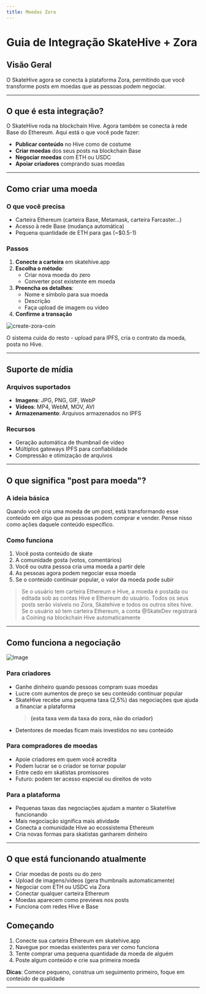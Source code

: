 ```yaml
---
title: Moedas Zora
---
```


# Guia de Integração SkateHive + Zora

## Visão Geral

O SkateHive agora se conecta à plataforma Zora, permitindo que você transforme posts em moedas que as pessoas podem negociar.

---

## O que é esta integração?

O SkateHive roda na blockchain Hive. Agora também se conecta à rede Base do Ethereum. Aqui está o que você pode fazer:

- **Publicar conteúdo** no Hive como de costume
- **Criar moedas** dos seus posts na blockchain Base
- **Negociar moedas** com ETH ou USDC
- **Apoiar criadores** comprando suas moedas

---

## Como criar uma moeda

### O que você precisa

- Carteira Ethereum (carteira Base, Metamask, carteira Farcaster...)
- Acesso à rede Base (mudança automática)
- Pequena quantidade de ETH para gas (~$0.5-1)

### Passos

1. **Conecte a carteira** em skatehive.app
2. **Escolha o método**:
   - Criar nova moeda do zero
   - Converter post existente em moeda
3. **Preencha os detalhes**:
   - Nome e símbolo para sua moeda
   - Descrição
   - Faça upload de imagem ou vídeo
4. **Confirme a transação**

![create-zora-coin](https://ipfs.skatehive.app/ipfs/QmUW2uCjYFE5VsfsW7qM8CpDdF2Nfvwv8P2ZmVmuUgtUb9)

O sistema cuida do resto - upload para IPFS, cria o contrato da moeda, posta no Hive.

---

## Suporte de mídia

### Arquivos suportados

- **Imagens**: JPG, PNG, GIF, WebP
- **Vídeos**: MP4, WebM, MOV, AVI
- **Armazenamento**: Arquivos armazenados no IPFS

### Recursos

- Geração automática de thumbnail de vídeo
- Múltiplos gateways IPFS para confiabilidade
- Compressão e otimização de arquivos

---

## O que significa "post para moeda"?

### A ideia básica

Quando você cria uma moeda de um post, está transformando esse conteúdo em algo que as pessoas podem comprar e vender. Pense nisso como ações daquele conteúdo específico.

### Como funciona

1. Você posta conteúdo de skate
2. A comunidade gosta (votos, comentários)
3. Você ou outra pessoa cria uma moeda a partir dele
4. As pessoas agora podem negociar essa moeda
5. Se o conteúdo continuar popular, o valor da moeda pode subir

> Se o usuário tem carteira Ethereum e Hive, a moeda é postada ou editada sob as contas Hive e Ethereum do usuário. Todos os seus posts serão visíveis no Zora, Skatehive e todos os outros sites hive. Se o usuário só tem carteira Ethereum, a conta @SkateDev registrará a Coining na blockchain Hive automaticamente

---

## Como funciona a negociação

![Image](https://ipfs.skatehive.app/ipfs/Qmdx5Z1nuP9XgiBqvTiPGGPUmQujthuns52AiEkE3UDogQ)

### Para criadores

- Ganhe dinheiro quando pessoas compram suas moedas
- Lucre com aumentos de preço se seu conteúdo continuar popular
- SkateHive recebe uma pequena taxa (2,5%) das negociações que ajuda a financiar a plataforma
  > **(esta taxa vem da taxa do zora, não do criador)**
- Detentores de moedas ficam mais investidos no seu conteúdo

### Para compradores de moedas

- Apoie criadores em quem você acredita
- Podem lucrar se o criador se tornar popular
- Entre cedo em skatistas promissores
- Futuro: podem ter acesso especial ou direitos de voto

### Para a plataforma

- Pequenas taxas das negociações ajudam a manter o SkateHive funcionando
- Mais negociação significa mais atividade
- Conecta a comunidade Hive ao ecossistema Ethereum
- Cria novas formas para skatistas ganharem dinheiro

---

## O que está funcionando atualmente

- Criar moedas de posts ou do zero
- Upload de imagens/vídeos (gera thumbnails automaticamente)
- Negociar com ETH ou USDC via Zora
- Conectar qualquer carteira Ethereum
- Moedas aparecem como previews nos posts
- Funciona com redes Hive e Base

## Começando

1. Conecte sua carteira Ethereum em skatehive.app
2. Navegue por moedas existentes para ver como funciona
3. Tente comprar uma pequena quantidade da moeda de alguém
4. Poste algum conteúdo e crie sua primeira moeda

**Dicas**: Comece pequeno, construa um seguimento primeiro, foque em conteúdo de qualidade

---

